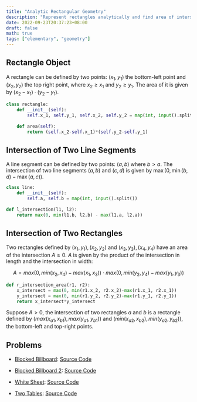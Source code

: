 ```yaml
---
title: "Analytic Rectangular Geometry"
description: "Represent rectangles analytically and find area of intersection of rectangles"
date: 2022-09-23T20:37:23+08:00
draft: false
math: true
tags: ["elementary", "geometry"]
---
```


## Rectangle Object

A rectangle can be defined by two points: $(x_1, y_1)$ the bottom-left point and $(x_2, y_2)$ the top right point, where $x_2 \geq x_1$ and $y_2 \geq y_1$. The area of it is given by $(x_2 - x_1) \cdot (y_2 - y_1)$.

```python
class rectangle:
    def __init__(self):
        self.x_1, self.y_1, self.x_2, self.y_2 = map(int, input().split())
    
    def area(self):
        return (self.x_2-self.x_1)*(self.y_2-self.y_1)
```

## Intersection of Two Line Segments

A line segment can be defined by two points: $(a, b)$ where $b > a$. The intersection of two line segments $(a, b)$ and $(c, d)$ is given by $\max(0, \min(b, d) - \max(a, c))$.

```python
class line:
    def __init__(self):
        self.a, self.b = map(int, input().split())
    
def l_intersection(l1, l2):
    return max(0, min(l1.b, l2.b) - max(l1.a, l2.a))
```

## Intersection of Two Rectangles

Two rectangles defined by $(x_1, y_1), (x_2, y_2)$ and $(x_3, y_3), (x_4, y_4)$ have an area of the intersection $A \geq 0$. $A$ is given by the product of the intersection in length and the intersection in width:

$$
A = max(0, min(x_2, x_4) - max(x_1, x_3)) \cdot max(0, min(y_2, y_4) - max(y_1, y_3))
$$

```python
def r_intersection_area(r1, r2):
    x_intersect = max(0, min(r1.x_2, r2.x_2)-max(r1.x_1, r2.x_1))
    y_intersect = max(0, min(r1.y_2, r2.y_2)-max(r1.y_1, r2.y_1))
    return x_intersect*y_intersect
```

Suppose $A > 0$, the intersection of two rectangles $a$ and $b$ is a rectangle defined by $(max(x_{a1}, x_{b1}), max(y_{a1}, y_{b1}))$ and $(min(x_{a2}, x_{b2}), min(y_{a2}, y_{b2}))$, the bottom-left and top-right points.

## Problems

- [Blocked Billboard](http://www.usaco.org/index.php?page=viewproblem2&cpid=759): [Source Code](https://github.com/spcccomputerclub/spcccomputerclub.github.io/blob/main/src/calendar/cp/blocked_billboard.py)

- [Blocked Billboard 2](http://www.usaco.org/index.php?page=viewproblem2&cpid=783): [Source Code](https://github.com/spcccomputerclub/spcccomputerclub.github.io/blob/main/src/calendar/cp/blocked_billboard2.py)

- [White Sheet](https://codeforces.com/contest/1216/problem/C): [Source Code](https://github.com/spcccomputerclub/spcccomputerclub.github.io/blob/main/src/calendar/cp/white_sheet.py)

- [Two Tables](https://codeforces.com/problemset/problem/1555/B): [Source Code](https://github.com/spcccomputerclub/spcccomputerclub.github.io/blob/main/src/calendar/cp/two_tables.py)
